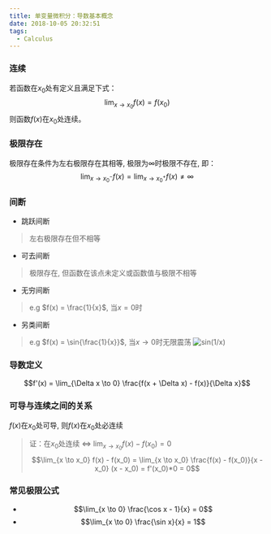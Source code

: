 ```yaml
---
title: 单变量微积分：导数基本概念
date: 2018-10-05 20:32:51
tags: 
  - Calculus
---
```

### 连续
若函数在$x_0$处有定义且满足下式：
$${\lim_{x \to x_0}}f(x) = f(x_0)$$
则函数$f(x)$在$x_0$处连续。

<!--more-->

### 极限存在
极限存在条件为左右极限存在其相等, 极限为$\infty$时极限不存在, 即：
$$\lim_{x \to x_0^-}f(x) = \lim_{x \to x_0^+}f(x) \neq \infty$$

### 间断
- 跳跃间断
> 左右极限存在但不相等
- 可去间断
> 极限存在, 但函数在该点未定义或函数值与极限不相等
- 无穷间断
> e.g $f(x) = \frac{1}{x}$,  当$x=0$时
- 另类间断
> e.g $f(x) = \sin{\frac{1}{x}}$, 当$x \to 0$时无限震荡
> ![sin(1/x)](https://github.com/trierbo/blog-source/raw/master/pics/calculus/sin(1divx).png)

### 导数定义
$$f'(x) = \lim_{\Delta x \to 0} \frac{f(x + \Delta x) - f(x)}{\Delta x}$$

### 可导与连续之间的关系
$f(x)$在$x_0$处可导, 则$f(x)$在$x_0$处必连续

> 证：在$x_0$处连续 $\Longleftrightarrow$ $\lim_{x \to x_0}f(x) - f(x_0) = 0$
> $$\lim_{x \to x_0} f(x) - f(x_0) = \lim_{x \to x_0} \frac{f(x) - f(x_0)}{x - x_0} (x - x_0) = f'(x_0)*0 = 0$$

### 常见极限公式
- $$\lim_{x \to 0} \frac{\cos x - 1}{x} = 0$$
- $$\lim_{x \to 0} \frac{\sin x}{x} = 1$$
